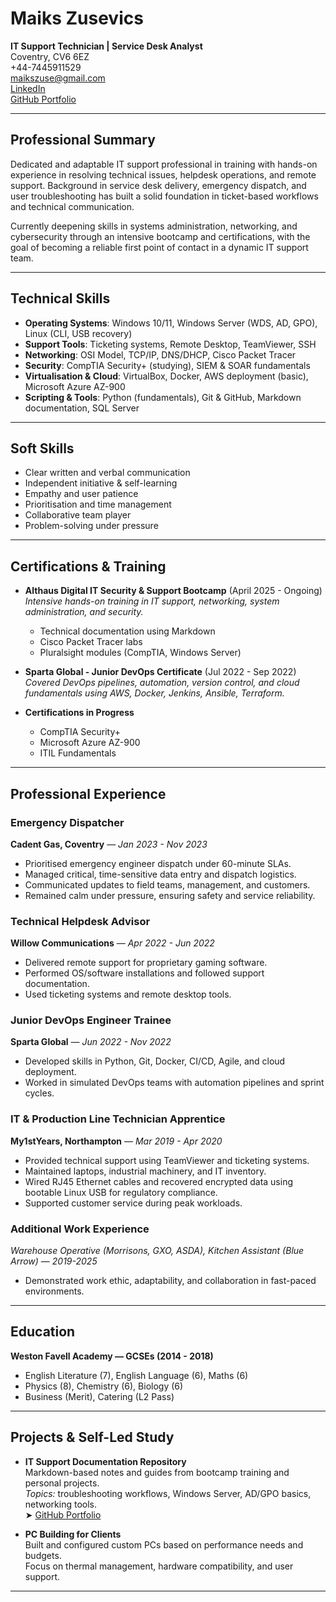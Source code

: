 # Maiks Zusevics

**IT Support Technician | Service Desk Analyst**  
Coventry, CV6 6EZ  
+44-7445911529  
maikszuse@gmail.com  
[LinkedIn](https://linkedin.com/in/maiks-zusevics-8b04b4250)  
[GitHub Portfolio](https://github.com/maikszusevics/IT-Security-Support-Bootcamp)

---

## Professional Summary

Dedicated and adaptable IT support professional in training with hands-on experience in resolving technical issues, helpdesk operations, and remote support. Background in service desk delivery, emergency dispatch, and user troubleshooting has built a solid foundation in ticket-based workflows and technical communication.

Currently deepening skills in systems administration, networking, and cybersecurity through an intensive bootcamp and certifications, with the goal of becoming a reliable first point of contact in a dynamic IT support team.

---

## Technical Skills

- **Operating Systems**: Windows 10/11, Windows Server (WDS, AD, GPO), Linux (CLI, USB recovery)
- **Support Tools**: Ticketing systems, Remote Desktop, TeamViewer, SSH
- **Networking**: OSI Model, TCP/IP, DNS/DHCP, Cisco Packet Tracer
- **Security**: CompTIA Security+ (studying), SIEM & SOAR fundamentals
- **Virtualisation & Cloud**: VirtualBox, Docker, AWS deployment (basic), Microsoft Azure AZ-900
- **Scripting & Tools**: Python (fundamentals), Git & GitHub, Markdown documentation, SQL Server

---

## Soft Skills

- Clear written and verbal communication  
- Independent initiative & self-learning  
- Empathy and user patience  
- Prioritisation and time management  
- Collaborative team player  
- Problem-solving under pressure  

---

## Certifications & Training

- **Althaus Digital IT Security & Support Bootcamp** (April 2025 - Ongoing)  
  *Intensive hands-on training in IT support, networking, system administration, and security.*
  - Technical documentation using Markdown
  - Cisco Packet Tracer labs
  - Pluralsight modules (CompTIA, Windows Server)

- **Sparta Global - Junior DevOps Certificate** (Jul 2022 - Sep 2022)  
  *Covered DevOps pipelines, automation, version control, and cloud fundamentals using AWS, Docker, Jenkins, Ansible, Terraform.*

- **Certifications in Progress**  
  - CompTIA Security+  
  - Microsoft Azure AZ-900  
  - ITIL Fundamentals

---

## Professional Experience

### **Emergency Dispatcher**  
**Cadent Gas, Coventry** — *Jan 2023 - Nov 2023*  
- Prioritised emergency engineer dispatch under 60-minute SLAs.  
- Managed critical, time-sensitive data entry and dispatch logistics.  
- Communicated updates to field teams, management, and customers.  
- Remained calm under pressure, ensuring safety and service reliability.

### **Technical Helpdesk Advisor**  
**Willow Communications** — *Apr 2022 - Jun 2022*  
- Delivered remote support for proprietary gaming software.  
- Performed OS/software installations and followed support documentation.  
- Used ticketing systems and remote desktop tools.

### **Junior DevOps Engineer Trainee**  
**Sparta Global** — *Jun 2022 - Nov 2022*  
- Developed skills in Python, Git, Docker, CI/CD, Agile, and cloud deployment.  
- Worked in simulated DevOps teams with automation pipelines and sprint cycles.

### **IT & Production Line Technician Apprentice**  
**My1stYears, Northampton** — *Mar 2019 - Apr 2020*  
- Provided technical support using TeamViewer and ticketing systems.  
- Maintained laptops, industrial machinery, and IT inventory.  
- Wired RJ45 Ethernet cables and recovered encrypted data using bootable Linux USB for regulatory compliance.  
- Supported customer service during peak workloads.

### **Additional Work Experience**  
*Warehouse Operative (Morrisons, GXO, ASDA), Kitchen Assistant (Blue Arrow)* — *2019-2025*  
- Demonstrated work ethic, adaptability, and collaboration in fast-paced environments.

---

## Education

**Weston Favell Academy — GCSEs (2014 - 2018)**  
- English Literature (7), English Language (6), Maths (6)  
- Physics (8), Chemistry (6), Biology (6)  
- Business (Merit), Catering (L2 Pass)

---

## Projects & Self-Led Study

- **IT Support Documentation Repository**  
  Markdown-based notes and guides from bootcamp training and personal projects.  
  *Topics:* troubleshooting workflows, Windows Server, AD/GPO basics, networking tools.  
  ➤ [GitHub Portfolio](https://github.com/maikszusevics/IT-Security-Support-Bootcamp)

- **PC Building for Clients**  
  Built and configured custom PCs based on performance needs and budgets.  
  Focus on thermal management, hardware compatibility, and user support.

---

